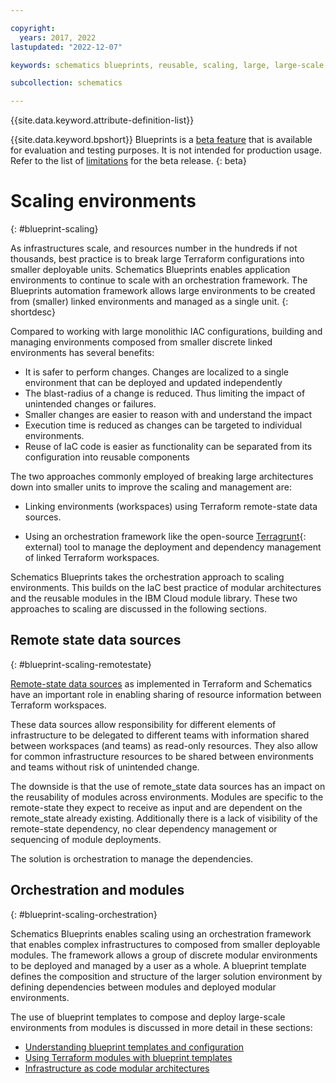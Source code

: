 ```yaml
---

copyright:
  years: 2017, 2022
lastupdated: "2022-12-07"

keywords: schematics blueprints, reusable, scaling, large, large-scale, reuse, modules

subcollection: schematics

---
```


{{site.data.keyword.attribute-definition-list}}

{{site.data.keyword.bpshort}} Blueprints is a [beta feature](/docs/schematics?topic=schematics-bp-beta-limitations) that is available for evaluation and testing purposes. It is not intended for production usage. Refer to the list of [limitations](/docs/schematics?topic=schematics-bp-beta-limitations#sc-bp-beta-limitation) for the beta release.
{: beta}

# Scaling environments
{: #blueprint-scaling}

As infrastructures scale, and resources number in the hundreds if not thousands, best practice is to break large Terraform configurations into smaller deployable units. Schematics Blueprints enables application environments to continue to scale with an orchestration framework. The Blueprints automation framework allows large environments to be created from (smaller) linked environments and managed as a single unit. 
{: shortdesc}

Compared to working with large monolithic IAC configurations, building and managing environments composed from smaller discrete linked environments has several benefits: 

- It is safer to perform changes. Changes are localized to a single environment that can be deployed and updated independently
- The blast-radius of a change is reduced. Thus limiting the impact of unintended changes or failures. 
- Smaller changes are easier to reason with and understand the impact 
- Execution time is reduced as changes can be targeted to individual environments. 
- Reuse of IaC code is easier as functionality can be separated from its configuration into reusable components 

The two approaches commonly employed of breaking large architectures down into smaller units to improve the scaling and management are:

- Linking environments (workspaces) using Terraform remote-state data sources. 

- Using an orchestration framework like the open-source [Terragrunt](
https://terragrunt.gruntwork.io/){: external)  tool to manage the deployment and dependency management of linked Terraform workspaces. 


Schematics Blueprints takes the orchestration approach to scaling environments. This builds on the IaC best practice of modular architectures and the reusable modules in the IBM Cloud module library. These two approaches to scaling are discussed in the following sections. 


## Remote state data sources
{: #blueprint-scaling-remotestate}

[Remote-state data sources](/docs/schematics?topic=schematics-remote-state) as implemented in Terraform and Schematics have an important role in enabling sharing of resource information between Terraform workspaces. 

These data sources allow responsibility for different elements of infrastructure to be delegated to different teams with information shared between workspaces (and teams) as read-only resources. They also allow for common infrastructure resources to be shared between environments and teams without risk of unintended change. 

The downside is that the use of remote_state data sources has an impact on the reusability of modules across environments. Modules are specific to the remote-state they expect to receive as input and are dependent on the remote_state already existing. Additionally there is a lack of visibility of the remote-state dependency, no clear dependency management or sequencing of module deployments. 

The solution is orchestration to manage the dependencies. 


## Orchestration and modules
{: #blueprint-scaling-orchestration}

Schematics Blueprints enables scaling using an orchestration framework that enables complex infrastructures to composed from smaller deployable modules. The framework allows a group of discrete modular environments to be deployed and managed by a user as a whole. A blueprint template defines the composition and structure of the larger solution environment by defining dependencies between modules and deployed modular environments. 

The use of blueprint templates to compose and deploy large-scale environments from modules is discussed in more detail in these sections:
- [Understanding blueprint templates and configuration](/docs/schematics?topic=schematics-blueprint-templates)
- [Using Terraform modules with blueprint templates](/docs/schematics?topic=schematics-blueprint-terraform) 
- [Infrastructure as code modular architectures](/docs/schematics?topic=schematics-iac-bp-modularity)


